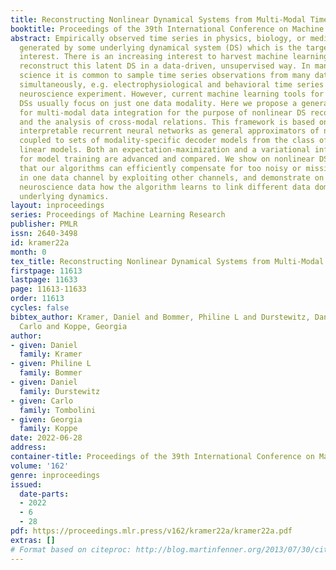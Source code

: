 ```yaml
---
title: Reconstructing Nonlinear Dynamical Systems from Multi-Modal Time Series
booktitle: Proceedings of the 39th International Conference on Machine Learning
abstract: Empirically observed time series in physics, biology, or medicine, are commonly
  generated by some underlying dynamical system (DS) which is the target of scientific
  interest. There is an increasing interest to harvest machine learning methods to
  reconstruct this latent DS in a data-driven, unsupervised way. In many areas of
  science it is common to sample time series observations from many data modalities
  simultaneously, e.g. electrophysiological and behavioral time series in a typical
  neuroscience experiment. However, current machine learning tools for reconstructing
  DSs usually focus on just one data modality. Here we propose a general framework
  for multi-modal data integration for the purpose of nonlinear DS reconstruction
  and the analysis of cross-modal relations. This framework is based on dynamically
  interpretable recurrent neural networks as general approximators of nonlinear DSs,
  coupled to sets of modality-specific decoder models from the class of generalized
  linear models. Both an expectation-maximization and a variational inference algorithm
  for model training are advanced and compared. We show on nonlinear DS benchmarks
  that our algorithms can efficiently compensate for too noisy or missing information
  in one data channel by exploiting other channels, and demonstrate on experimental
  neuroscience data how the algorithm learns to link different data domains to the
  underlying dynamics.
layout: inproceedings
series: Proceedings of Machine Learning Research
publisher: PMLR
issn: 2640-3498
id: kramer22a
month: 0
tex_title: Reconstructing Nonlinear Dynamical Systems from Multi-Modal Time Series
firstpage: 11613
lastpage: 11633
page: 11613-11633
order: 11613
cycles: false
bibtex_author: Kramer, Daniel and Bommer, Philine L and Durstewitz, Daniel and Tombolini,
  Carlo and Koppe, Georgia
author:
- given: Daniel
  family: Kramer
- given: Philine L
  family: Bommer
- given: Daniel
  family: Durstewitz
- given: Carlo
  family: Tombolini
- given: Georgia
  family: Koppe
date: 2022-06-28
address:
container-title: Proceedings of the 39th International Conference on Machine Learning
volume: '162'
genre: inproceedings
issued:
  date-parts:
  - 2022
  - 6
  - 28
pdf: https://proceedings.mlr.press/v162/kramer22a/kramer22a.pdf
extras: []
# Format based on citeproc: http://blog.martinfenner.org/2013/07/30/citeproc-yaml-for-bibliographies/
---
```

